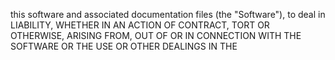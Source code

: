this software and associated documentation files (the "Software"), to deal in
LIABILITY, WHETHER IN AN ACTION OF CONTRACT, TORT OR OTHERWISE, ARISING FROM,
OUT OF OR IN CONNECTION WITH THE SOFTWARE OR THE USE OR OTHER DEALINGS IN THE